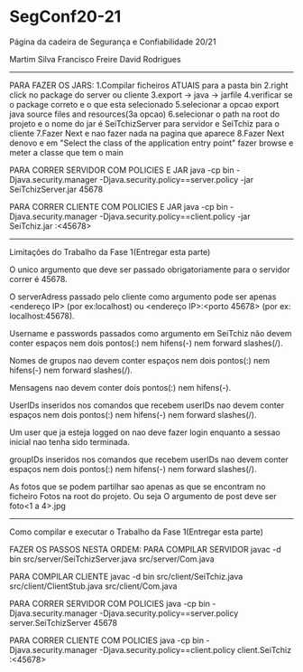 # SegConf20-21
Página da cadeira de Segurança e Confiabilidade 20/21 

Martim Silva 
Francisco Freire
David Rodrigues


----------------------

PARA FAZER OS JARS:
1.Compilar ficheiros ATUAIS para a pasta bin
2.right click no package do server ou cliente
3.export -> java -> jarfile
4.verificar se o package correto e o que esta selecionado
5.selecionar a opcao export java source files and resources(3a opcao)
6.selecionar o path na root do projeto e o nome do jar é SeiTchizServer para servidor e SeiTchiz para o cliente
7.Fazer Next e nao fazer nada na pagina que aparece
8.Fazer Next denovo e em "Select the class of the application entry point" fazer browse
e meter a classe que tem o main

PARA CORRER SERVIDOR COM POLICIES E JAR
java -cp bin -Djava.security.manager -Djava.security.policy==server.policy -jar SeiTchizServer.jar 45678

PARA CORRER CLIENTE COM POLICIES E JAR
java -cp bin -Djava.security.manager -Djava.security.policy==client.policy -jar SeiTchiz.jar <IP>:<45678> <userID> <userPassword>


----------------------
Limitações do Trabalho da Fase 1(Entregar esta parte)

O unico argumento que deve ser passado obrigatoriamente para o servidor correr é 45678.

O serverAdress passado pelo cliente como argumento pode ser apenas <endereço IP> (por ex:localhost) ou <endereço IP>:<porto 45678> (por ex: localhost:45678).

Username e passwords passados como argumento em SeiTchiz não devem conter espaços nem dois pontos(:) nem hifens(-) nem forward slashes(/).

Nomes de grupos nao devem conter espaços nem dois pontos(:) nem hifens(-) nem forward slashes(/).

Mensagens nao devem conter dois pontos(:) nem hifens(-).

UserIDs inseridos nos comandos que recebem userIDs nao devem conter espaços nem dois pontos(:) nem hifens(-) nem forward slashes(/).

Um user que ja esteja logged on nao deve fazer login enquanto a sessao inicial nao tenha sido terminada.

groupIDs inseridos nos comandos que recebem userIDs nao devem conter espaços nem dois pontos(:) nem hifens(-) nem forward slashes(/).

As fotos que se podem partilhar sao apenas as que se encontram no ficheiro Fotos na root do projeto.
Ou seja O argumento <photo> de post deve ser foto<1 a 4>.jpg

----------------------
Como compilar e executar o Trabalho da Fase 1(Entregar esta parte)

FAZER OS PASSOS NESTA ORDEM:
PARA COMPILAR SERVIDOR
javac -d bin src/server/SeiTchizServer.java src/server/Com.java

PARA COMPILAR CLIENTE
javac -d bin src/client/SeiTchiz.java src/client/ClientStub.java src/client/Com.java

PARA CORRER SERVIDOR COM POLICIES
java -cp bin -Djava.security.manager -Djava.security.policy==server.policy server.SeiTchizServer 45678

PARA CORRER CLIENTE COM POLICIES
java -cp bin -Djava.security.manager -Djava.security.policy==client.policy client.SeiTchiz <IP>:<45678> <userID> <userPassword>